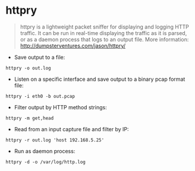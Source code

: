 # httpry

> httpry is a lightweight packet sniffer for displaying and logging
> HTTP traffic.  It can be run in real-time displaying the traffic
> as it is parsed, or as a daemon process that logs to an output file.
> More information: http://dumpsterventures.com/jason/httpry/

- Save output to a file:

`httpry -o out.log`

- Listen on a specific interface and save output to a binary pcap format file:

`httpry -i eth0 -b out.pcap`

- Filter output by HTTP method strings:

`httpry -m get,head`

- Read from an input capture file and filter by IP:

`httpry -r out.log 'host 192.168.5.25'`

- Run as daemon process:

`httpry -d -o /var/log/http.log`
